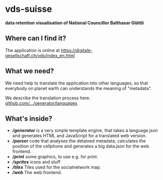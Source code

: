 # vds-suisse
**data retention visualisation of National Councillor Balthasar Glättli**

## Where can I find it?

The application is online at https://digitale-gesellschaft.ch/vds/index_en.html

## What we need?

We need help to translate the application into other languages, so that everybody on planet earth can understands the meaning of "metadata".

We describe the translation process here: [github.com/.../generator/languages](https://github.com/opendatacity/vds-suisse/tree/master/generator/languages)

## What's inside?

* ***/generator*** is a very simple template engine, that takes a language.json and generates HTML and JavaScript for a translated web version.
* ***/parser*** code that analyses the detained metadata, calculates the position of the cellphone and generates a big data.json for the web frontend.
* ***/print*** some graphics, to use e.g. for print.
* ***/sprites*** icons and stuff
* ***/tiles*** Tiles used for the socialnetwork map.
* ***/web*** The web frontend.



